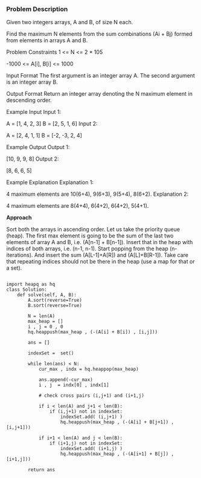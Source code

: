 ### Problem Description

Given two integers arrays, A and B, of size N each.

Find the maximum N elements from the sum combinations (Ai + Bj) formed from elements in arrays A and B.



Problem Constraints
1 <= N <= 2 * 105

-1000 <= A[i], B[i] <= 1000



Input Format
The first argument is an integer array A.
The second argument is an integer array B.



Output Format
Return an integer array denoting the N maximum element in descending order.



Example Input
Input 1:

 A = [1, 4, 2, 3]
 B = [2, 5, 1, 6]
Input 2:

 A = [2, 4, 1, 1]
 B = [-2, -3, 2, 4]


Example Output
Output 1:

 [10, 9, 9, 8]
Output 2:

 [8, 6, 6, 5]


Example Explanation
Explanation 1:

 4 maximum elements are 10(6+4), 9(6+3), 9(5+4), 8(6+2).
Explanation 2:

 4 maximum elements are 8(4+4), 6(4+2), 6(4+2), 5(4+1).

**Approach**

Sort both the arrays in ascending order.
Let us take the priority queue (heap).
The first max element is going to be the sum of the last two elements of array A and B, i.e. (A[n-1] + B[n-1]).
Insert that in the heap with indices of both arrays, i.e. (n-1, n-1).
Start popping from the heap (n-iterations).
And insert the sum (A[L-1]+A[R]) and (A[L]+B[R-1]).
Take care that repeating indices should not be there in the heap (use a map for that or a set).

```

import heapq as hq
class Solution:
	def solve(self, A, B):
        A.sort(reverse=True)
        B.sort(reverse=True)
        
        N = len(A)
        max_heap = []
        i , j = 0 , 0 
        hq.heappush(max_heap , (-(A[i] + B[i]) , [i,j]))
        
        ans = []
        
        indexSet =  set()
        
        while len(ans) < N:
            cur_max , indx = hq.heappop(max_heap)
            
            ans.append(-cur_max)
            i , j  = indx[0] , indx[1]
            
            # check cross pairs (i,j+1) and (i+1,j)
            
            if i < len(A) and j+1 < len(B):
                if (i,j+1) not in indexSet:
                    indexSet.add( (i,j+1) )
                    hq.heappush(max_heap , (-(A[i] + B[j+1]) , [i,j+1]))
             
            if i+1 < len(A) and j < len(B):   
                if (i+1,j) not in indexSet:
                    indexSet.add( (i+1,j) )
                    hq.heappush(max_heap , (-(A[i+1] + B[j]) , [i+1,j]))
                
        return ans 
        

```
